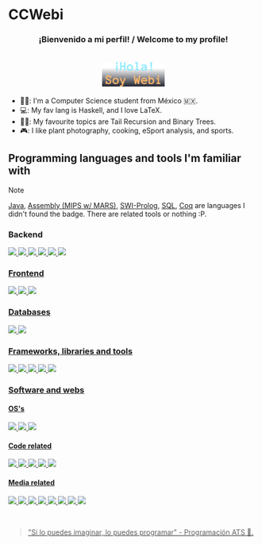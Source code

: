 <!-- Kudos 2 @anuraghazra, I used his README as reference :D. And alexandresanlim for the badges C: -->
<!-- TODO: ADD REFERENCES :D -->
# CCWebi

<h3 align="center">
    ¡Bienvenido a mi perfil! / Welcome to my profile!</br>&nbsp;
    <p align="center"><img width="25%" alt="Hola, soy Isaac" src="./images/HSI.png" /></p>
</h3>

- 👨‍💻: I'm a Computer Science student from México :mexico:.
- 💻: My fav lang is Haskell, and I love LaTeX.
- 🧑‍🎓: My favourite topics are Tail Recursion and Binary Trees.
- 🎮: I like plant photography, cooking, eSport analysis, and sports.

<!--## My GitHub Stats

[![Top Langs](https://github-readme-stats.vercel.app/api/top-langs/?username=CCWebi&layout=compact&theme=dracula&count-private=true)](https://github.com/CCWebi/github-readme-stats)
> [!IMPORTANT]
> Stats are not accurate, since I have private repositories.
-->

## Programming languages and tools I'm familiar with

> [!NOTE]
> [Java](https://www.java.com), [Assembly (MIPS w/ MARS)](https://computerscience.missouristate.edu/mars-mips-simulator.htm), [SWI-Prolog](https://www.swi-prolog.org), [SQL](https://www.ibm.com/think/topics/structured-query-language), [Coq](https://coq.inria.fr) are languages I didn't found the badge.
> There are related tools or nothing :P.

### Backend

<code><a href="https://www.haskell.org"><img src="https://img.shields.io/badge/Haskell-5D4F85?style=for-the-badge&logo=haskell&logoColor=white" /></code>
<code><a href="https://openjdk.org"><img src="https://img.shields.io/badge/OpenJDK-ED8B00?style=for-the-badge&logo=openjdk&logoColor=white" /></code>
<code><a href="https://gcc.gnu.org"><img src="https://img.shields.io/badge/C-00599C?style=for-the-badge&logo=c&logoColor=white" /></code>
<code><a href="https://www.python.org"><img src="https://img.shields.io/badge/Python-FFD43B?style=for-the-badge&logo=python&logoColor=blue" /></code>
<code><a href="https://kotlinlang.org"><img src="https://img.shields.io/badge/Kotlin-B125EA?style=for-the-badge&logo=kotlin&logoColor=white" /></code>
<code><a href="https://elixir-lang.org"><img src="https://img.shields.io/badge/Elixir-4B275F?style=for-the-badge&logo=elixir&logoColor=white" /></code>

### Frontend

<code><a href="https://www.postman.com"><img src="https://img.shields.io/badge/Postman-FF6C37?style=for-the-badge&logo=Postman&logoColor=white" /></code>
<code><a href="https://es.react.dev"><img src="https://img.shields.io/badge/React-20232A?style=for-the-badge&logo=react&logoColor=61DAFB" /></code>
<code><a href="https://figma.com"><img src="https://img.shields.io/badge/Figma-F24E1E?style=for-the-badge&logo=figma&logoColor=white" /></code>

### Databases

<code><a href="https://dbeaver.io"><img src="https://img.shields.io/badge/dbeaver-382923?style=for-the-badge&logo=dbeaver&logoColor=white" /></code>
<code><a href="https://www.postgresql.org"><img src="https://img.shields.io/badge/PostgreSQL-316192?style=for-the-badge&logo=postgresql&logoColor=white" /></code>

### Frameworks, libraries and tools

<code><a href="https://www.latex-project.org"><img src="https://img.shields.io/badge/LaTeX-47A141?style=for-the-badge&logo=LaTeX&logoColor=white" /></code>
<code><a href="https://www.json.org/json-es.html"><img src="https://img.shields.io/badge/json-5E5C5C?style=for-the-badge&logo=json&logoColor=white" /></code>
<code><a href="https://docs.github.com/en/get-started/writing-on-github/getting-started-with-writing-and-formatting-on-github/basic-writing-and-formatting-syntax"><img src="https://img.shields.io/badge/Markdown-000000?style=for-the-badge&logo=markdown&logoColor=white" /></code>
<code><a href="https://maven.apache.org"><img src="https://img.shields.io/badge/apache_maven-C71A36?style=for-the-badge&logo=apachemaven&logoColor=white" /></code>
<code><a href="https://gradle.org"><img src="https://img.shields.io/badge/gradle-02303A?style=for-the-badge&logo=gradle&logoColor=white" /></code>

### Software and webs

#### OS's

<code><a href="https://lubuntu.me"><img src="https://img.shields.io/badge/Lubuntu-0068C8?style=for-the-badge&logo=lubuntu&logoColor=white" /></code>
<code><a href="https://www.microsoft.com/en-us/windows/windows-11"><img src="https://img.shields.io/badge/Windows_11-0078d4?style=for-the-badge&logo=windows-11&logoColor=white" /></code>
<code><a href="https://www.virtualbox.org"><img src="https://img.shields.io/badge/VirtualBox-21416b?style=for-the-badge&logo=VirtualBox&logoColor=white" /></code>

#### Code related

<code><a href="https://code.visualstudio.com"><img src="https://img.shields.io/badge/VSCode-0078D4?style=for-the-badge&logo=visual%20studio%20code&logoColor=white" /></code>
<code><a href="https://www.jetbrains.com/idea/"><img src="https://img.shields.io/badge/IntelliJ_IDEA-000000.svg?style=for-the-badge&logo=intellij-idea&logoColor=white" /></code>
<code><a href="https://github.com"><img src="https://img.shields.io/badge/GitHub-100000?style=for-the-badge&logo=github&logoColor=white" /></code>
<code><a href="https://hackerrank.com"><img src="https://img.shields.io/badge/-Hackerrank-2EC866?style=for-the-badge&logo=HackerRank&logoColor=white" /></code>
<code><a href="https://leetcode.com"><img src="https://img.shields.io/badge/-LeetCode-FFA116?style=for-the-badge&logo=LeetCode&logoColor=black" /></code>

#### Media related

<code><a href="https://www.overleaf.com"><img src="https://img.shields.io/badge/Overleaf-47A141?style=for-the-badge&logo=Overleaf&logoColor=white" /></code>
<code><a href="https://www.gimp.org"><img src="https://img.shields.io/badge/gimp-5C5543?style=for-the-badge&logo=gimp&logoColor=white" /></code>
<code><a href="https://www.notion.com"><img src="https://img.shields.io/badge/Notion-000000?style=for-the-badge&logo=notion&logoColor=white" /></code>
<code><a href="https://www.adobe.com/products/photoshop-lightroom.html"><img src="https://img.shields.io/badge/Adobe%20Lightroom-31A8FF?style=for-the-badge&logo=Adobe%20Lightroom&logoColor=white" /></code>
<code><a href="https://www.adobe.com/products/photoshop.html"><img src="https://img.shields.io/badge/Adobe%20Photoshop-31A8FF?style=for-the-badge&logo=Adobe%20Photoshop&logoColor=black" /></code>
<code><a href="https://affinity.serif.com/es/photo/"><img src="https://img.shields.io/badge/affinity%20photo-%237E4DD2.svg?style=for-the-badge&logo=affinity-photo&logoColor=white" /></code>
<code><a href="https://www.blender.org"><img src="https://img.shields.io/badge/blender-%23F5792A.svg?style=for-the-badge&logo=blender&logoColor=white" /></code>
<code><a href="https://inkscape.org"><img src="https://img.shields.io/badge/Inkscape-000000?style=for-the-badge&logo=Inkscape&logoColor=white" /></code>

</br>

> "Si lo puedes imaginar, lo puedes programar" - Programación ATS :fallen_leaf:.
